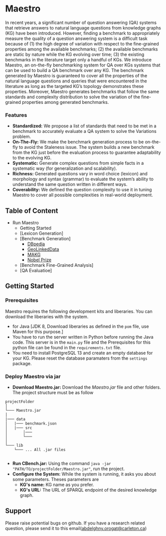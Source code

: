 # Maestro
In recent years, a significant number of question answering (QA) systems that retrieve answers to natural language questions from knowledge graphs (KG) have been introduced. However, finding a benchmark to appropriately measure the quality of a question answering system is a difficult task because of (1) the high degree of variation with respect to the fine-grained properties among the available benchmarks; (2) the available benchmarks are static by nature while the KG evolving over time; (3) the existing benchmarks in the literature target only a handful of KGs. We introduce Maestro, an on-the-fly benchmarking system for QA over KGs systems that can be used to build a QA benchmark over any KG. The benchmark generated by Maestro is guaranteed to cover all the properties of the natural language questions and queries that were encountered in the literature as long as the targeted KG’s topology demonstrates these properties. Moreover, Maestro generates benchmarks that follow the same standards and complexity distribution to solve the variation of the fine-grained properties among generated benchmarks.



### Features
* __Standardized:__ We propose a list of standards that need to be met in a benchmark to accurately evaluate a QA system to solve the Variations problem.
* __On-The-Fly:__  We make the benchmark generation process to be on-the-fly to avoid the Staleness issue. The system builds a new benchmark from the KG just before the evaluation process to guarantee adaptability to the evolving KG.
* __Systematic:__ Generate complex questions from simple facts in a systematic way (for generalization and scalability).
* __Richness:__ Generated questions vary in word choice (lexicon) and morphology and syntax (grammar) to evaluate the system’s ability to understand the same question written in different ways.
* __Coverability:__ We defined the question complexity to use it in tuning Maestro to cover all possible complexities in real-world deployment. 



## Table of Content
* Run Maestro
  * Getting Started
  * [Lexicon Generation]
  * [Benchmark Generation]
    * [DBpedia](https://github.com/aorogat/Maestro/tree/main/benchmarks/DBpedia)
    * [GeoLinkedData](https://github.com/aorogat/Maestro/tree/main/benchmarks/LinkedGeoData)
    * [MAKG](https://github.com/aorogat/Maestro/tree/main/benchmarks/MAKG)
    * [Nobel Prize](https://github.com/aorogat/Maestro/tree/main/benchmarks/Nobel%20Prize)
  * [Benchmark Fine-Grained Analysis]
  * [QA Evaluatioe]


## Getting Started

### Prerequisites
Maestro requires the following development kits and liberaries. You can download the liberaries with the system.
* for Java [JDK 8, Download liberaries as defined in the `pom` file, use Maven for this purpose.]
* You have to run the server written in Python before running the Java code. This server is in the `main.py` file and the Prerequisites for this python file can be found in the `requirements.txt` file.
* You need to install PostgreSQL 13 and create an empty database for your KG. Please reset the database paramaters from the `settings` package.

### Deploy Maestro via jar
* __Download Maestro.jar:__ Download the *Maestro.jar* file and other folders. The project structure must be as follow
```
projectFolder
│   
└─── Maestro.jar
│
|─── data
│   |─── benchmark.json
│   |─── src
│       │─── 
│       └─── 
│
└─── lib
    └─── ... All .jar files


```
*  __Run CBench.jar:__ Using the command ``` java -jar "PATH/TO/projectFolder/Maestro.jar" ```, run the project.
* __Configure the System:__ While the system is running, it asks you about some parameters. Theses parameters are
  * __KG's name:__ KG name as you prefer.
  * __KG's URL:__ The URL of SPARQL endpoint of the desired knowledge graph.


## Support
Please raise potential bugs on github. If you have a research related question, please send it to this email(abdelghny.orogat@carleton.ca)



